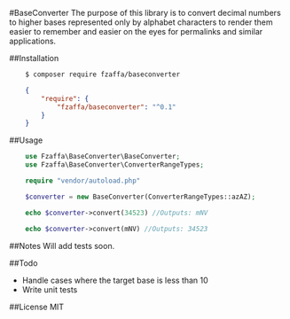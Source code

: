 #BaseConverter
The purpose of this library is to convert decimal numbers to higher bases represented only by alphabet characters to render them easier to remember and easier on the eyes for permalinks and similar applications.

##Installation
```bash
    $ composer require fzaffa/baseconverter
```

```json
    {
        "require": {
            "fzaffa/baseconverter": "^0.1"
        }
    }
```

##Usage

```php
    use Fzaffa\BaseConverter\BaseConverter;
    use Fzaffa\BaseConverter\ConverterRangeTypes;

    require "vendor/autoload.php"

    $converter = new BaseConverter(ConverterRangeTypes::azAZ);

    echo $converter->convert(34523) //Outputs: mNV

    echo $converter->convert(mNV) //Outputs: 34523
```

##Notes
Will add tests soon.

##Todo

* Handle cases where the target base is less than 10
* Write unit tests

##License
MIT